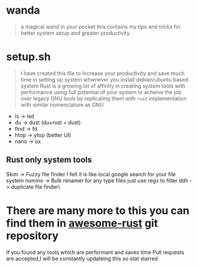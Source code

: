# wanda
> a magical wand in your pocket
this contains my tips and tricks for better system setup and greater productivity
# setup.sh
> I have created this file to increase your productivity and save much time in setting up system whwnever you install debian/ubuntu based system
> Rust is a growing lot of affinity in creating system tools with performance using full potential of your system to acheive the job over legacy GNU tools by replicating them with `rust` implementation with similar nomenclature as GNU
* ls -> lsd
* du -> dust (du+rust = dust)
* find -> fd
* htop -> ytop (better UI)
* nano -> ox
<h2>Rust only system tools</h2>
Skim -> Fuzzy file finder I felt it is like local google search for your file system
nomino -> Bulk renamer for any type files just use regx to filter
ddh -> duplicate file finder\

# There are many more to this you can find them in [awesome-rust](https://github.com/rust-unofficial/awesome-rust#system-tools) git repository


If you found any tools which are performant and saves time Pull requests are accepted,I will be constantly updateing this so stat starred
